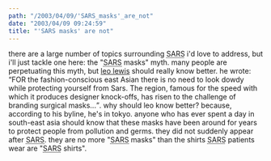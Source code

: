 ```yaml
---
path: "/2003/04/09/'SARS_masks'_are_not" 
date: "2003/04/09 09:24:59" 
title: "'SARS masks' are not" 
---
```

<p>there are a large number of topics surrounding <abbr title="Severe Acute Respiratory Syndrome">SARS</abbr> i'd love to address, but i'll just tackle one here: the "<abbr title="Severe Acute Respiratory Syndrome">SARS</abbr> masks" myth. many people are perpetuating this myth, but <a href="http://www.timesonline.co.uk/article/0,,3-631568,00.html">leo lewis</a> should really know better. he wrote: <q>FOR the fashion-conscious east Asian there is no need to look dowdy while protecting yourself from Sars. The region, famous for the speed with which it produces designer knock-offs, has risen to the challenge of branding surgical masks...</q>. why should leo know better? because, according to his byline, he's in tokyo. anyone who has ever spent a day in south-east asia should know that these masks have been around for years to protect people from pollution and germs. they did not suddenly appear after <abbr title="Severe Acute Respiratory Syndrome">SARS</abbr>. they are no more "<abbr title="Severe Acute Respiratory Syndrome">SARS</abbr> masks" than the shirts <abbr title="Severe Acute Respiratory Syndrome">SARS</abbr> patients wear are "<abbr title="Severe Acute Respiratory Syndrome">SARS</abbr> shirts".</p>